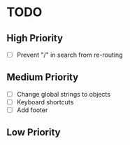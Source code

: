 # TODO

## High Priority

- [ ] Prevent "/" in search from re-routing

## Medium Priority

- [ ] Change global strings to objects
- [ ] Keyboard shortcuts
- [ ] Add footer

## Low Priority

